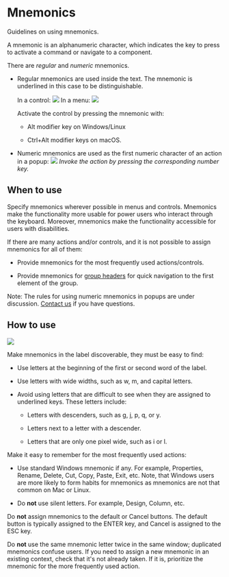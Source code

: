 <!-- Copyright 2000-2024 JetBrains s.r.o. and contributors. Use of this source code is governed by the Apache 2.0 license. -->

# Mnemonics

<link-summary>Guidelines on using mnemonics.</link-summary>

A mnemonic is an alphanumeric character, which indicates the key to press to activate a command or navigate to a component.

There are *regular* and *numeric* mnemonics.

* Regular mnemonics are used inside the text. The mnemonic is underlined in this case to be distinguishable.

  In a control:
  ![](inside.png)
  In a menu:
  ![](menu.png)

  Activate the control by pressing the mnemonic with:

    * Alt modifier key on Windows/Linux

    * Ctrl+Alt modifier keys on macOS.

* Numeric mnemonics are used as the first numeric character of an action in a popup:
  ![](first.png)
  _Invoke the action by pressing the corresponding number key._

## When to use

Specify mnemonics wherever possible in menus and controls. Mnemonics make the functionality more usable for power users who interact through the keyboard. Moreover, mnemonics make the functionality accessible for users with disabilities.

If there are many actions and/or controls, and it is not possible to assign mnemonics for all of them:

* Provide mnemonics for the most frequently used actions/controls.

* Provide mnemonics for [group headers](group_header.md) for quick navigation to the first element of the group.

Note: The rules for using numeric mnemonics in popups are under discussion. [Contact us](https://github.com/JetBrains/ui/issues) if you have questions.

## How to use

![](letters.png)

Make mnemonics in the label discoverable, they must be easy to find:

* Use letters at the beginning of the first or second word of the label.

* Use letters with wide widths, such as w, m, and capital letters.

* Avoid using letters that are difficult to see when they are assigned to underlined keys. These letters include:

    * Letters with descenders, such as g, j, p, q, or y.

    * Letters next to a letter with a descender.

    * Letters that are only one pixel wide, such as i or l.

Make it easy to remember for the most frequently used actions:

* Use standard Windows mnemonic if any. For example, Properties, Rename, Delete, Cut, Copy, Paste, Exit, etc.
  Note, that Windows users are more likely to form habits for mnemonics as mnemonics are not that common on Mac or Linux.

* Do **not** use silent letters. For example, Design, Column, etc.

Do **not** assign mnemonics to the default or Cancel buttons. The default button is typically assigned to the ENTER key, and Cancel is assigned to the ESC key.

Do **not** use the same mnemonic letter twice in the same window; duplicated mnemonics confuse users. If you need to assign a new mnemonic in an existing context, check that it's not already taken. If it is, prioritize the mnemonic for the more frequently used action.

